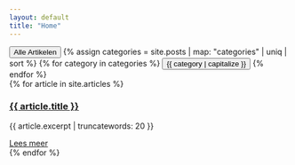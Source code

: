 ```yaml
---
layout: default
title: "Home"
---
```


<section class="bg-white py-8">
  <!-- Tabs -->
  <div class="container mx-auto mt-8">
    <div class="flex justify-center space-x-4">
      <button class="tab-btn bg-blue-500 text-white px-4 py-2 rounded" data-category="all">Alle Artikelen</button>
      {% assign categories = site.posts | map: "categories" | uniq | sort %}
      {% for category in categories %}
      <button class="tab-btn bg-gray-200 px-4 py-2 rounded" data-category="{{ category }}">{{ category | capitalize }}</button>
      {% endfor %}
    </div>
  </div>

  <!-- Artikelen -->
  <div class="container mx-auto mt-8">
    <div class="grid grid-cols-1 md:grid-cols-2 lg:grid-cols-3 gap-4">
      {% for article in site.articles %}
      <article class="article-item bg-white rounded shadow p-4 border border-gray-200" data-category="{{ article.category }}">
        <h3 class="text-xl font-bold"><a href="{{ article.url }}">{{ article.title }}</a></h3>
        <p class="mt-2 text-sm text-gray-600">{{ article.excerpt | truncatewords: 20 }}</p>
        <a href="{{ article.url }}" class="text-blue-500 hover:underline mt-4 inline-block">Lees meer</a>
      </article>
      {% endfor %}
    </div>
  </div>
</section>

<!-- Script voor Tabs -->
<script>
  document.addEventListener('DOMContentLoaded', () => {
    const buttons = document.querySelectorAll('.tab-btn');
    const articles = document.querySelectorAll('.article-item');

    buttons.forEach(button => {
      button.addEventListener('click', () => {
        const category = button.getAttribute('data-category');

        // Update active button styling
        buttons.forEach(btn => btn.classList.remove('bg-blue-500', 'text-white'));
        button.classList.add('bg-blue-500', 'text-white');

        // Filter articles
        articles.forEach(article => {
          const articleCategory = article.getAttribute('data-category');
          if (category === 'all' || articleCategory === category) {
            article.style.display = 'block';
          } else {
            article.style.display = 'none';
          }
        });
      });
    });
  });
</script>
